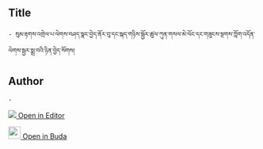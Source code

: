 ## Title
	- སུམ་རྟགས་འགྲེལ་པ་ལེགས་བཤད་སྣང་བྱེད་ནོར་བུ་དང་སྐད་གཉིས་སྦྱོར་ཚུལ་ཀུན་གསལ་མེ་ལོང་དང་གཟུངས་སྔགས་ཀློག་འདོན་ལེགས་སྦྱར་སྨྲ་བའི་ཉིན་བྱེད་སོགས།

## Author
	- 



[<img src="https://img.icons8.com/color/25/000000/edit-property.png"> Open in Editor](http://editor.openpecha.org/P001722)

[<img width="25" src="https://library.bdrc.io/icons/BUDA-small.svg"> Open in Buda](https://library.bdrc.io/show/bdr:IE0OPP001722)
